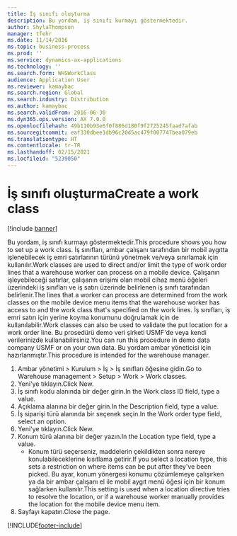 ```yaml
---
title: İş sınıfı oluşturma
description: Bu yordam, iş sınıfı kurmayı göstermektedir.
author: ShylaThompson
manager: tfehr
ms.date: 11/14/2016
ms.topic: business-process
ms.prod: ''
ms.service: dynamics-ax-applications
ms.technology: ''
ms.search.form: WHSWorkClass
audience: Application User
ms.reviewer: kamaybac
ms.search.region: Global
ms.search.industry: Distribution
ms.author: kamaybac
ms.search.validFrom: 2016-06-30
ms.dyn365.ops.version: AX 7.0.0
ms.openlocfilehash: 49b110b93e6f0f886d180f9f2725245faad7afab
ms.sourcegitcommit: eaf330dbee1db96c20d5ac479f007747bea079eb
ms.translationtype: HT
ms.contentlocale: tr-TR
ms.lasthandoff: 02/15/2021
ms.locfileid: "5239050"
---
```

# <a name="create-a-work-class"></a><span data-ttu-id="89306-103">İş sınıfı oluşturma</span><span class="sxs-lookup"><span data-stu-id="89306-103">Create a work class</span></span>

[!include [banner](../../includes/banner.md)]

<span data-ttu-id="89306-104">Bu yordam, iş sınıfı kurmayı göstermektedir.</span><span class="sxs-lookup"><span data-stu-id="89306-104">This procedure shows you how to set up a work class.</span></span> <span data-ttu-id="89306-105">İş sınıfları, ambar çalışanı tarafından bir mobil aygıtta işlenebilecek iş emri satırlarının türünü yönetmek ve/veya sınırlamak için kullanılır.</span><span class="sxs-lookup"><span data-stu-id="89306-105">Work classes are used to direct and/or limit the type of work order lines that a warehouse worker can process on a mobile device.</span></span> <span data-ttu-id="89306-106">Çalışanın işleyebileceği satırlar, çalışanın erişimi olan mobil cihaz menü öğeleri üzerindeki iş sınıfları ve iş satırı üzerinde belirlenen iş sınıfı tarafından belirlenir.</span><span class="sxs-lookup"><span data-stu-id="89306-106">The lines that a worker can process are determined from the work classes on the mobile device menu items that the warehouse worker has access to and the work class that's specified on the work lines.</span></span> <span data-ttu-id="89306-107">İş sınıfları, iş emri satırı için yerine koyma konumunu doğrulamak için de kullanılabilir.</span><span class="sxs-lookup"><span data-stu-id="89306-107">Work classes can also be used to validate the put location for a work order line.</span></span> <span data-ttu-id="89306-108">Bu prosedürü demo veri şirketi USMF'de veya kendi verilerinizde kullanabilirsiniz.</span><span class="sxs-lookup"><span data-stu-id="89306-108">You can run this procedure in demo data company USMF or on your own data.</span></span> <span data-ttu-id="89306-109">Bu yordam ambar yöneticisi için hazırlanmıştır.</span><span class="sxs-lookup"><span data-stu-id="89306-109">This procedure is intended for the warehouse manager.</span></span>

1. <span data-ttu-id="89306-110">Ambar yönetimi > Kurulum > İş > İş sınıfları öğesine gidin.</span><span class="sxs-lookup"><span data-stu-id="89306-110">Go to Warehouse management > Setup > Work > Work classes.</span></span>
2. <span data-ttu-id="89306-111">Yeni'ye tıklayın.</span><span class="sxs-lookup"><span data-stu-id="89306-111">Click New.</span></span>
3. <span data-ttu-id="89306-112">İş sınıfı kodu alanında bir değer girin.</span><span class="sxs-lookup"><span data-stu-id="89306-112">In the Work class ID field, type a value.</span></span>
4. <span data-ttu-id="89306-113">Açıklama alanına bir değer girin.</span><span class="sxs-lookup"><span data-stu-id="89306-113">In the Description field, type a value.</span></span>
5. <span data-ttu-id="89306-114">İş siparişi türü alanında bir seçenek seçin.</span><span class="sxs-lookup"><span data-stu-id="89306-114">In the Work order type field, select an option.</span></span>
6. <span data-ttu-id="89306-115">Yeni'ye tıklayın.</span><span class="sxs-lookup"><span data-stu-id="89306-115">Click New.</span></span>
7. <span data-ttu-id="89306-116">Konum türü alanına bir değer yazın.</span><span class="sxs-lookup"><span data-stu-id="89306-116">In the Location type field, type a value.</span></span>
    * <span data-ttu-id="89306-117">Konum türü seçerseniz, maddelerin çekildikten sonra nereye konulabileceklerine kısıtlama getirir.</span><span class="sxs-lookup"><span data-stu-id="89306-117">If you select a location type, this sets a restriction on where items can be put after they've been picked.</span></span> <span data-ttu-id="89306-118">Bu ayar, konum yönergesi konumu çözümlemeye çalışırken ya da bir ambar çalışanı el ile mobil aygıt menü öğesi için bir konum sağlarken kullanılır.</span><span class="sxs-lookup"><span data-stu-id="89306-118">This setting is used when a location directive tries to resolve the location, or if a warehouse worker manually provides the location for the mobile device menu item.</span></span>  
8. <span data-ttu-id="89306-119">Sayfayı kapatın.</span><span class="sxs-lookup"><span data-stu-id="89306-119">Close the page.</span></span>



[!INCLUDE[footer-include](../../../includes/footer-banner.md)]